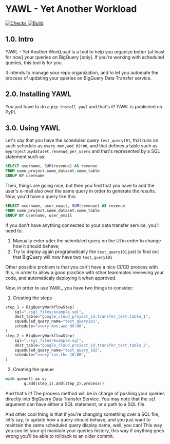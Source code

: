 # YAWL - Yet Another Workload
[
![Checks](https://github.com/gbieul/yawl/actions/workflows/yawl-checks.yml/badge.svg)
![Build](https://github.com/gbieul/yawl/actions/workflows/yawl-build.yml/badge.svg)
](https://pypi.org/project/flake8-markdown/)

## 1.0. Intro
YAWL - Yet Another WorkLoad is a tool to help you organize better [at least for now] your queries on BigQuery [only]. If you're working with scheduled queries, this tool is for you.

It intends to manage your repo organization, and to let you automate the process of updating your queries on BigQuery Data Transfer service.
## 2.0. Installing YAWL
You just have to do a `pip install yawl` and that's it! YAWL is published on PyPI.

## 3.0. Using YAWL
Let's say that you have the scheduled query `test_query101`, that runs on such schedule as `every mon,wed 09:00`, and that defines a table such as `myproject.mydataset.revenue_per_users` and that's represented by a SQL statement such as:

```SQL
SELECT username, SUM(revenue) AS revenue
FROM some_project.some_dataset.some_table
GROUP BY username
```

Then, things are going nice, but then you find that you have to add the user's e-mail also over the same query in order to generate the results. Now, you'd have a query like this:

```SQL
SELECT username, user_email, SUM(revenue) AS revenue
FROM some_project.some_dataset.some_table
GROUP BY username, user_email
```

If you don't have anything connected to your data transfer service, you'll need to:
1. Manually enter uder the scheduled query on the UI in order to change how it should behave;
2. Try to deploy again programatically the `test_query101` just to find out that BigQuery will now have two `test_query101`

Other possible problem is that you can't have a nice CI/CD process with this, in order to allow a good practice with other teammates reviewing your code, and automaticaly deploying it when approved.

Now, in order to use YAWL, you have two things to consider:
1. Creating the steps
```python
step_1 = BigQueryWorkflowStep(
    sql="./sql_files/example.sql",
    dest_table="google_cloud_project_id.transfer_test.table_1",
    squeduled_query_name="test_query101",
    schedule="every mon,wed 09:00",
)
step_2 = BigQueryWorkflowStep(
    sql="./sql_files/example.sql",
    dest_table="google_cloud_project_id.transfer_test.table_2",
    squeduled_query_name="test_query_102",
    schedule="every tue,thu 10:00",
)
```
2. Creating the queue
```python
with queue() as q:
        q.add(step_1).add(step_2).process()
```
And that's it! The process method will be in charge of pushing your queries directly into BigQuery Data Transfer Service. You may note that the `sql` argument can have either a SQL statement, or a path to a SQL file.

And other cool thing is that if you're changing something over a SQL file, let's say, to update how a query should behave, and you just want to maintain the same scheduled query display name, well, you can! This way you can let your git maintain your queries history, this way if anything goes wrong you'll be able to rollback to an older commit.